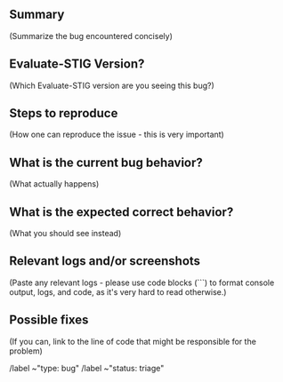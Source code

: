 ## Summary

(Summarize the bug encountered concisely)

## Evaluate-STIG Version?

(Which Evaluate-STIG version are you seeing this bug?)

## Steps to reproduce

(How one can reproduce the issue - this is very important)

## What is the current bug behavior?

(What actually happens)

## What is the expected correct behavior?

(What you should see instead)

## Relevant logs and/or screenshots

(Paste any relevant logs - please use code blocks (```) to format console output, logs, and code, as
it's very hard to read otherwise.)

## Possible fixes

(If you can, link to the line of code that might be responsible for the problem)

/label ~"type: bug"
/label ~"status: triage"
